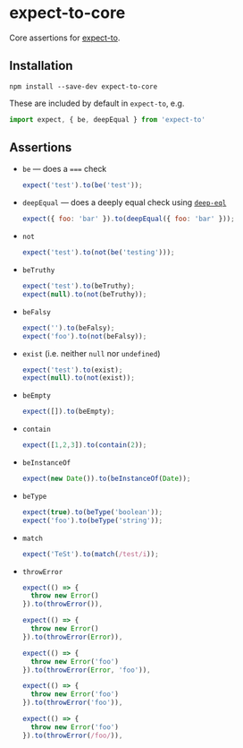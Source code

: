 expect-to-core
==============

Core assertions for [expect-to](https://github.com/kjbekkelund/expect-to).

Installation
------------

```
npm install --save-dev expect-to-core
```

These are included by default in `expect-to`, e.g.

```js
import expect, { be, deepEqual } from 'expect-to'
```

Assertions
----------

- `be` — does a `===` check

  ```javascript
  expect('test').to(be('test'));
  ```
- `deepEqual` — does a deeply equal check using [`deep-eql`](https://www.npmjs.com/package/deep-eql)

  ```javascript
  expect({ foo: 'bar' }).to(deepEqual({ foo: 'bar' }));
  ```
- `not`

  ```javascript
  expect('test').to(not(be('testing')));
  ```
- `beTruthy`

  ```javascript
  expect('test').to(beTruthy);
  expect(null).to(not(beTruthy));
  ```
- `beFalsy`

  ```javascript
  expect('').to(beFalsy);
  expect('foo').to(not(beFalsy));
  ```
- `exist` (i.e. neither `null` nor `undefined`)

  ```javascript
  expect('test').to(exist);
  expect(null).to(not(exist));
  ```
- `beEmpty`

  ```javascript
  expect([]).to(beEmpty);
  ```
- `contain`

  ```javascript
  expect([1,2,3]).to(contain(2));
  ```
- `beInstanceOf`

  ```javascript
  expect(new Date()).to(beInstanceOf(Date));
  ```
- `beType`

  ```javascript
  expect(true).to(beType('boolean'));
  expect('foo').to(beType('string'));
  ```
- `match`

  ```javascript
  expect('TeSt').to(match(/test/i));
  ```
- `throwError`

  ```javascript
  expect(() => {
    throw new Error()
  }).to(throwError()),

  expect(() => {
    throw new Error()
  }).to(throwError(Error)),

  expect(() => {
    throw new Error('foo')
  }).to(throwError(Error, 'foo')),

  expect(() => {
    throw new Error('foo')
  }).to(throwError('foo')),

  expect(() => {
    throw new Error('foo')
  }).to(throwError(/foo/)),
  ```

